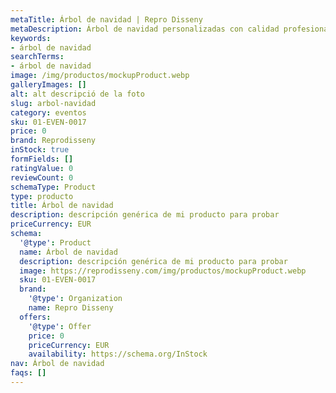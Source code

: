 ```yaml
---
metaTitle: Árbol de navidad | Repro Disseny
metaDescription: Árbol de navidad personalizadas con calidad profesional en Cataluña.
keywords:
- árbol de navidad
searchTerms:
- árbol de navidad
image: /img/productos/mockupProduct.webp
galleryImages: []
alt: alt descripció de la foto
slug: arbol-navidad
category: eventos
sku: 01-EVEN-0017
price: 0
brand: Reprodisseny
inStock: true
formFields: []
ratingValue: 0
reviewCount: 0
schemaType: Product
type: producto
title: Árbol de navidad
description: descripción genérica de mi producto para probar
priceCurrency: EUR
schema:
  '@type': Product
  name: Árbol de navidad
  description: descripción genérica de mi producto para probar
  image: https://reprodisseny.com/img/productos/mockupProduct.webp
  sku: 01-EVEN-0017
  brand:
    '@type': Organization
    name: Repro Disseny
  offers:
    '@type': Offer
    price: 0
    priceCurrency: EUR
    availability: https://schema.org/InStock
nav: Árbol de navidad
faqs: []
---
```

